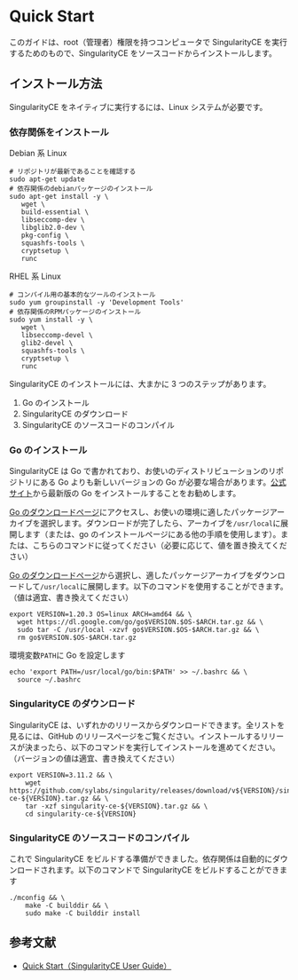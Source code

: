 # Quick Start

このガイドは、root（管理者）権限を持つコンピュータで SingularityCE を実行するためのもので、SingularityCE をソースコードからインストールします。

## インストール方法

SingularityCE をネイティブに実行するには、Linux システムが必要です。

### 依存関係をインストール

Debian 系 Linux

```
# リポジトリが最新であることを確認する
sudo apt-get update
# 依存関係のdebianパッケージのインストール
sudo apt-get install -y \
   wget \
   build-essential \
   libseccomp-dev \
   libglib2.0-dev \
   pkg-config \
   squashfs-tools \
   cryptsetup \
   runc
```

RHEL 系 Linux

```
# コンパイル用の基本的なツールのインストール
sudo yum groupinstall -y 'Development Tools'
# 依存関係のRPMパッケージのインストール
sudo yum install -y \
   wget \
   libseccomp-devel \
   glib2-devel \
   squashfs-tools \
   cryptsetup \
   runc
```

SingularityCE のインストールには、大まかに 3 つのステップがあります。

1. Go のインストール
2. SingularityCE のダウンロード
3. SingularityCE のソースコードのコンパイル

### Go のインストール

SingularityCE は Go で書かれており、お使いのディストリビューションのリポジトリにある Go よりも新しいバージョンの Go が必要な場合があります。[公式サイト](https://go.dev/dl/)から最新版の Go をインストールすることをお勧めします。

[Go のダウンロードページ](https://go.dev/dl/)にアクセスし、お使いの環境に適したパッケージアーカイブを選択します。ダウンロードが完了したら、アーカイブを`/usr/local`に展開します（または、go のインストールページにある他の手順を使用します）。または、こちらのコマンドに従ってください（必要に応じて、値を置き換えてください）

[Go のダウンロードページ](https://go.dev/dl/)から選択し、適したパッケージアーカイブをダウンロードして`/usr/local`に展開します。以下のコマンドを使用することができます。（値は適宜、書き換えてください）

```
export VERSION=1.20.3 OS=linux ARCH=amd64 && \
  wget https://dl.google.com/go/go$VERSION.$OS-$ARCH.tar.gz && \
  sudo tar -C /usr/local -xzvf go$VERSION.$OS-$ARCH.tar.gz && \
  rm go$VERSION.$OS-$ARCH.tar.gz
```

環境変数`PATH`に Go を設定します

```
echo 'export PATH=/usr/local/go/bin:$PATH' >> ~/.bashrc && \
  source ~/.bashrc
```

### SingularityCE のダウンロード

SingularityCE は、いずれかのリリースからダウンロードできます。全リストを見るには、GitHub のリリースページをご覧ください。インストールするリリースが決まったら、以下のコマンドを実行してインストールを進めてください。（バージョンの値は適宜、書き換えてください）

```
export VERSION=3.11.2 && \
    wget https://github.com/sylabs/singularity/releases/download/v${VERSION}/singularity-ce-${VERSION}.tar.gz && \
    tar -xzf singularity-ce-${VERSION}.tar.gz && \
    cd singularity-ce-${VERSION}
```

### SingularityCE のソースコードのコンパイル

これで SingularityCE をビルドする準備ができました。依存関係は自動的にダウンロードされます。以下のコマンドで SingularityCE をビルドすることができます

```
./mconfig && \
    make -C builddir && \
    sudo make -C builddir install
```

## 参考文献
- [Quick Start（SingularityCE User Guide）](https://docs.sylabs.io/guides/3.11/user-guide/quick_start.html)
